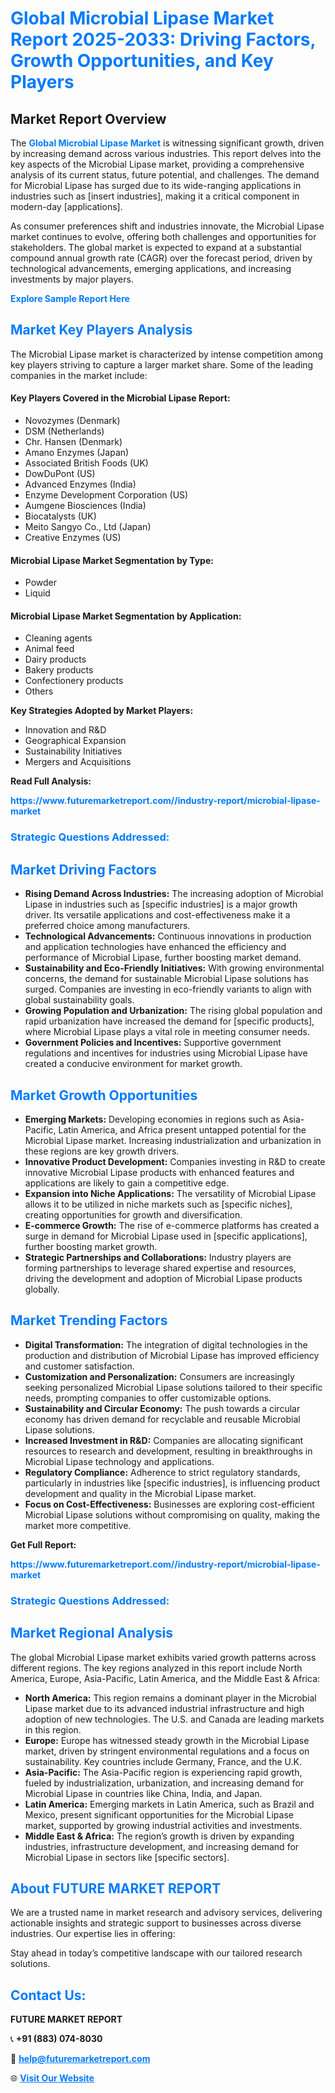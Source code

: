 <h1 style="color: #007BFF;">Global Microbial Lipase Market Report 2025-2033: Driving Factors, Growth Opportunities, and Key Players</h1>

<section id="overview">
<h2>Market Report Overview</h2>
<p>The <a href="https://www.futuremarketreport.com//industry-report/microbial-lipase-market" style="color: #007BFF; text-decoration: none;"><strong>Global Microbial Lipase Market</strong></a> is witnessing significant growth, driven by increasing demand across various industries. This report delves into the key aspects of the Microbial Lipase market, providing a comprehensive analysis of its current status, future potential, and challenges. The demand for Microbial Lipase has surged due to its wide-ranging applications in industries such as [insert industries], making it a critical component in modern-day [applications].</p>
<p>As consumer preferences shift and industries innovate, the Microbial Lipase market continues to evolve, offering both challenges and opportunities for stakeholders. The global market is expected to expand at a substantial compound annual growth rate (CAGR) over the forecast period, driven by technological advancements, emerging applications, and increasing investments by major players.</p>
</section>

<section id="overview">
<p><a href="https://www.futuremarketreport.com//request-sample/reportId=85985" style="color: #007BFF; text-decoration: none;"><strong>Explore Sample Report Here</strong></a></p>
</section>

<section id="key-players">
<h2 style="color: #007BFF;">Market Key Players Analysis</h2>
<p>The Microbial Lipase market is characterized by intense competition among key players striving to capture a larger market share. Some of the leading companies in the market include:</p>
<h4>Key Players Covered in the Microbial Lipase Report:</h4>
<ul><li>Novozymes (Denmark)</li><li>DSM (Netherlands)</li><li>Chr. Hansen (Denmark)</li><li>Amano Enzymes (Japan)</li><li>Associated British Foods (UK)</li><li>DowDuPont (US)</li><li>Advanced Enzymes (India)</li><li>Enzyme Development Corporation (US)</li><li>Aumgene Biosciences (India)</li><li>Biocatalysts (UK)</li><li>Meito Sangyo Co., Ltd (Japan)</li><li>Creative Enzymes (US)</li></ul>
<h4>Microbial Lipase Market Segmentation by Type:</h4>
<ul><li>Powder</li><li>Liquid</li></ul>

<h4>Microbial Lipase Market Segmentation by Application:</h4>
<ul><li>Cleaning agents</li><li>Animal feed</li><li>Dairy products</li><li>Bakery products</li><li>Confectionery products</li><li>Others</li></ul>
<p><strong>Key Strategies Adopted by Market Players:</strong></p>
<ul>
<li>Innovation and R&D</li>
<li>Geographical Expansion</li>
<li>Sustainability Initiatives</li>
<li>Mergers and Acquisitions</li>
</ul>
</section>

<section>
<p><strong>Read Full Analysis: </strong></p><a href="https://www.futuremarketreport.com//industry-report/microbial-lipase-market" style="color: #007BFF; text-decoration: none;"><strong>https://www.futuremarketreport.com//industry-report/microbial-lipase-market</strong></a>
<h3 style="color: #007BFF;">Strategic Questions Addressed:</h3>
</section>

<section id="driving-factors">
<h2 style="color: #007BFF;">Market Driving Factors</h2>
<ul>
<li><strong>Rising Demand Across Industries:</strong> The increasing adoption of Microbial Lipase in industries such as [specific industries] is a major growth driver. Its versatile applications and cost-effectiveness make it a preferred choice among manufacturers.</li>
<li><strong>Technological Advancements:</strong> Continuous innovations in production and application technologies have enhanced the efficiency and performance of Microbial Lipase, further boosting market demand.</li>
<li><strong>Sustainability and Eco-Friendly Initiatives:</strong> With growing environmental concerns, the demand for sustainable Microbial Lipase solutions has surged. Companies are investing in eco-friendly variants to align with global sustainability goals.</li>
<li><strong>Growing Population and Urbanization:</strong> The rising global population and rapid urbanization have increased the demand for [specific products], where Microbial Lipase plays a vital role in meeting consumer needs.</li>
<li><strong>Government Policies and Incentives:</strong> Supportive government regulations and incentives for industries using Microbial Lipase have created a conducive environment for market growth.</li>
</ul>
</section>

<section id="growth-opportunities">
<h2 style="color: #007BFF;">Market Growth Opportunities</h2>
<ul>
<li><strong>Emerging Markets:</strong> Developing economies in regions such as Asia-Pacific, Latin America, and Africa present untapped potential for the Microbial Lipase market. Increasing industrialization and urbanization in these regions are key growth drivers.</li>
<li><strong>Innovative Product Development:</strong> Companies investing in R&D to create innovative Microbial Lipase products with enhanced features and applications are likely to gain a competitive edge.</li>
<li><strong>Expansion into Niche Applications:</strong> The versatility of Microbial Lipase allows it to be utilized in niche markets such as [specific niches], creating opportunities for growth and diversification.</li>
<li><strong>E-commerce Growth:</strong> The rise of e-commerce platforms has created a surge in demand for Microbial Lipase used in [specific applications], further boosting market growth.</li>
<li><strong>Strategic Partnerships and Collaborations:</strong> Industry players are forming partnerships to leverage shared expertise and resources, driving the development and adoption of Microbial Lipase products globally.</li>
</ul>
</section>

<section id="trending-factors">
<h2 style="color: #007BFF;">Market Trending Factors</h2>
<ul>
<li><strong>Digital Transformation:</strong> The integration of digital technologies in the production and distribution of Microbial Lipase has improved efficiency and customer satisfaction.</li>
<li><strong>Customization and Personalization:</strong> Consumers are increasingly seeking personalized Microbial Lipase solutions tailored to their specific needs, prompting companies to offer customizable options.</li>
<li><strong>Sustainability and Circular Economy:</strong> The push towards a circular economy has driven demand for recyclable and reusable Microbial Lipase solutions.</li>
<li><strong>Increased Investment in R&D:</strong> Companies are allocating significant resources to research and development, resulting in breakthroughs in Microbial Lipase technology and applications.</li>
<li><strong>Regulatory Compliance:</strong> Adherence to strict regulatory standards, particularly in industries like [specific industries], is influencing product development and quality in the Microbial Lipase market.</li>
<li><strong>Focus on Cost-Effectiveness:</strong> Businesses are exploring cost-efficient Microbial Lipase solutions without compromising on quality, making the market more competitive.</li>
</ul>
</section>

<section>
<p><strong>Get Full Report: </strong></p><a href="https://www.futuremarketreport.com//industry-report/microbial-lipase-market" style="color: #007BFF; text-decoration: none;"><strong>https://www.futuremarketreport.com//industry-report/microbial-lipase-market</strong></a>
<h3 style="color: #007BFF;">Strategic Questions Addressed:</h3>
</section>


<section id="regional-analysis">
<h2 style="color: #007BFF;">Market Regional Analysis</h2>
<p>The global Microbial Lipase market exhibits varied growth patterns across different regions. The key regions analyzed in this report include North America, Europe, Asia-Pacific, Latin America, and the Middle East & Africa:</p>
<ul>
<li><strong>North America:</strong> This region remains a dominant player in the Microbial Lipase market due to its advanced industrial infrastructure and high adoption of new technologies. The U.S. and Canada are leading markets in this region.</li>
<li><strong>Europe:</strong> Europe has witnessed steady growth in the Microbial Lipase market, driven by stringent environmental regulations and a focus on sustainability. Key countries include Germany, France, and the U.K.</li>
<li><strong>Asia-Pacific:</strong> The Asia-Pacific region is experiencing rapid growth, fueled by industrialization, urbanization, and increasing demand for Microbial Lipase in countries like China, India, and Japan.</li>
<li><strong>Latin America:</strong> Emerging markets in Latin America, such as Brazil and Mexico, present significant opportunities for the Microbial Lipase market, supported by growing industrial activities and investments.</li>
<li><strong>Middle East & Africa:</strong> The region’s growth is driven by expanding industries, infrastructure development, and increasing demand for Microbial Lipase in sectors like [specific sectors].</li>
</ul>
</section>

<footer>
<h2 style="color: #007BFF;">About FUTURE MARKET REPORT</h2>
<p>We are a trusted name in market research and advisory services, delivering actionable insights and strategic support to businesses across diverse industries. Our expertise lies in offering:</p>

<p>Stay ahead in today’s competitive landscape with our tailored research solutions.</p>

<h2 style="color: #007BFF;">Contact Us:</h2>
<p><strong>FUTURE MARKET REPORT</strong></p>
<p>📞 <strong>+91 (883) 074-8030</strong></p>
<p>📧 <strong><a href="mailto:help@futuremarketreport.com" style="color: #007BFF;">help@futuremarketreport.com</a></strong></p>
<p>🌐 <strong><a href="https://www.futuremarketreport.com/" style="color: #007BFF;">Visit Our Website</a></strong></p>
</footer>